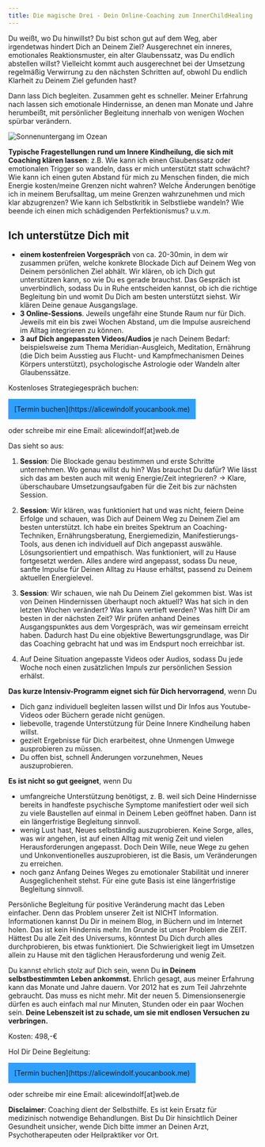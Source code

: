 ```yaml
---
title: Die magische Drei - Dein Online-Coaching zum InnerChildHealing 
---
```


Du weißt, wo Du hinwillst? Du bist schon gut auf dem Weg, aber irgendetwas hindert Dich an Deinem Ziel? Ausgerechnet ein inneres, emotionales Reaktionsmuster, ein alter Glaubenssatz, was Du endlich abstellen willst? Vielleicht kommt auch ausgerechnet bei der Umsetzung regelmäßig Verwirrung zu den nächsten Schritten auf, obwohl Du endlich Klarheit zu Deinem Ziel gefunden hast?

Dann lass Dich begleiten. Zusammen geht es schneller. Meiner Erfahrung nach lassen sich emotionale Hindernisse, an denen man Monate und Jahre herumbeißt, mit persönlicher Begleitung innerhalb von wenigen Wochen spürbar verändern. 

![Sonnenuntergang im Ozean](2020-09-17-Coaching.jpg)

**Typische Fragestellungen rund um Innere Kindheilung, die sich mit Coaching klären lassen**: z.B. Wie kann ich einen Glaubenssatz oder emotionalen Trigger so wandeln, dass er mich unterstützt statt schwächt? Wie kann ich einen guten Abstand für mich zu Menschen finden, die mich Energie kosten/meine Grenzen nicht wahren? Welche Änderungen benötige ich in meinem Berufsalltag, um meine Grenzen wahrzunehmen und mich klar abzugrenzen? Wie kann ich Selbstkritik in Selbstliebe wandeln? Wie beende ich einen mich schädigenden Perfektionismus? u.v.m.


## Ich unterstütze Dich mit

- **einem kostenfreien Vorgespräch** von ca. 20-30min, in dem wir zusammen prüfen, welche konkrete Blockade Dich auf Deinem Weg von Deinem persönlichen Ziel abhält. Wir klären, ob ich Dich gut unterstützen kann, so wie Du es gerade brauchst. Das Gespräch ist unverbindlich, sodass Du in Ruhe entscheiden kannst, ob ich die richtige Begleitung bin und womit Du Dich am besten unterstützt siehst. Wir klären Deine genaue Ausgangslage.
- **3 Online-Sessions**. Jeweils ungefähr eine Stunde Raum nur für Dich. Jeweils mit ein bis zwei Wochen Abstand, um die Impulse ausreichend im Alltag integrieren zu können. 
- **3 auf Dich angepassten Videos/Audios** je nach Deinem Bedarf: beispielsweise zum Thema Meridian-Ausgleich, Meditation, Ernährung (die Dich beim Ausstieg aus Flucht- und Kampfmechanismen Deines Körpers unterstützt), psychologische Astrologie oder Wandeln alter Glaubenssätze. 

Kostenloses Strategiegespräch buchen: 

<span style='display:inline-block;padding:12px;background:#30A0ff'>
[Termin buchen](https://alicewindolf.youcanbook.me)
</span>

oder schreibe mir eine Email: alicewindolf[at]web.de 

Das sieht so aus: 

1. **Session**: Die Blockade genau bestimmen und erste Schritte unternehmen. Wo genau willst du hin? Was brauchst Du dafür? Wie lässt sich das am besten auch mit wenig Energie/Zeit integrieren? → Klare, überschaubare Umsetzungsaufgaben für die Zeit bis zur nächsten Session.

2. **Session**: Wir klären, was funktioniert hat und was nicht, feiern Deine Erfolge und schauen, was Dich auf Deinem Weg zu Deinem Ziel am besten unterstützt. Ich habe ein breites Spektrum an Coaching-Techniken, Ernährungsberatung, Energiemedizin, Manifestierungs-Tools, aus denen ich individuell auf Dich angepasst auswähle. Lösungsorientiert und empathisch. Was funktioniert, will zu Hause fortgesetzt werden. Alles andere wird angepasst, sodass Du neue, sanfte Impulse für Deinen Alltag zu Hause erhältst, passend zu Deinem aktuellen Energielevel. 

3. **Session**: Wir schauen, wie nah Du Deinem Ziel gekommen bist. Was ist von Deinen Hindernissen überhaupt noch aktuell? Was hat sich in den letzten Wochen verändert? Was kann vertieft werden? Was hilft Dir am besten in der nächsten Zeit? Wir prüfen anhand Deines Ausgangspunktes aus dem Vorgespräch, was wir gemeinsam erreicht haben. Dadurch hast Du eine objektive Bewertungsgrundlage, was Dir das Coaching gebracht hat und was im Endspurt noch erreichbar ist. 

4. Auf Deine Situation angepasste Videos oder Audios, sodass Du jede Woche noch einen zusätzlichen Impuls zur persönlichen Session erhälst. 

**Das kurze Intensiv-Programm eignet sich für Dich hervorragend**, wenn Du
- Dich ganz individuell begleiten lassen willst und Dir Infos aus Youtube-Videos oder Büchern gerade nicht genügen.
- liebevolle, tragende Unterstützung für Deine Innere Kindheilung haben willst. 
- gezielt Ergebnisse für Dich erarbeitest, ohne Unmengen Umwege ausprobieren zu müssen. 
- Du offen bist, schnell Änderungen vorzunehmen, Neues auszuprobieren. 

**Es ist nicht so gut geeignet**, wenn Du
- umfangreiche Unterstützung benötigst, z. B. weil sich Deine Hindernisse bereits in handfeste psychische Symptome manifestiert oder weil sich zu viele Baustellen auf einmal in Deinem Leben geöffnet haben. Dann ist ein längerfristige Begleitung sinnvoll. 
- wenig Lust hast, Neues selbständig auszuprobieren. Keine Sorge, alles, was wir angehen, ist auf einen Alltag mit wenig Zeit und vielen Herausforderungen angepasst. Doch Dein Wille, neue Wege zu gehen und Unkonventionelles auszuprobieren, ist die Basis, um Veränderungen zu erreichen. 
- noch ganz Anfang Deines Weges zu emotionaler Stabilität und innerer Ausgeglichenheit stehst. Für eine gute Basis ist eine längerfristige Begleitung sinnvoll.  

Persönliche Begleitung für positive Veränderung macht das Leben einfacher. Denn das Problem unserer Zeit ist NICHT Information. Informationen kannst Du Dir in meinem Blog, in Büchern und im Internet holen. Das ist kein Hindernis mehr. Im Grunde ist unser Problem die ZEIT. Hättest Du alle Zeit des Universums, könntest Du Dich durch alles durchprobieren, bis etwas funktioniert. Die Schwierigkeit liegt im Umsetzen allein zu Hause mit den täglichen Herausforderung und wenig Zeit. 

Du kannst ehrlich stolz auf Dich sein, wenn Du **in Deinem selbstbestimmten Leben ankommst.** Ehrlich gesagt, aus meiner Erfahrung kann das Monate und Jahre dauern. Vor 2012 hat es zum Teil Jahrzehnte gebraucht. Das muss es nicht mehr. Mit der neuen 5. Dimensionsenergie dürfen es auch einfach mal nur Minuten, Stunden oder ein paar Wochen sein. **Deine Lebenszeit ist zu schade, um sie mit endlosen Versuchen zu verbringen.** 

Kosten: 498,-€

Hol Dir Deine Begleitung: 

<span style='display:inline-block;padding:12px;background:#30A0ff'>
[Termin buchen](https://alicewindolf.youcanbook.me)
</span>

oder schreibe mir eine Email: alicewindolf[at]web.de 

**Disclaimer**: Coaching dient der Selbsthilfe. Es ist kein Ersatz für medizinisch notwendige Behandlungen. Bist Du Dir hinsichtlich Deiner Gesundheit unsicher, wende Dich bitte immer an Deinen Arzt, Psychotherapeuten oder Heilpraktiker vor Ort. 





